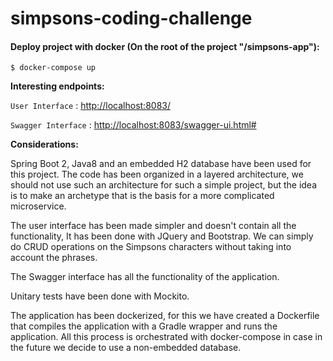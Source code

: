 # simpsons-coding-challenge

#### Deploy project with docker (On the root of the project "/simpsons-app"):

`$ docker-compose up`


**Interesting endpoints:**

`User Interface` : <http://localhost:8083/>

`Swagger Interface` : <http://localhost:8083/swagger-ui.html#>

**Considerations:**

Spring Boot 2, Java8 and an embedded H2 database have been used for this project. The code has been organized in a layered architecture, we should not use such an architecture for such a simple project, but the idea is to make an archetype that is the basis for a more complicated microservice.

The user interface has been made simpler and doesn't contain all the functionality, It has been done with JQuery and Bootstrap. We can simply do CRUD operations on the Simpsons characters without taking into account the phrases.

The Swagger interface has all the functionality of the application.

Unitary tests have been done with Mockito.

The application has been dockerized, for this we have created a Dockerfile that compiles the application with a Gradle wrapper and runs the application. All this process is orchestrated with docker-compose in case in the future we decide to use a non-embedded database.
